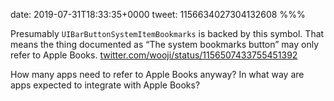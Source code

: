 date: 2019-07-31T18:33:35+0000
tweet: 1156634027304132608
%%%

Presumably `UIBarButtonSystemItemBookmarks` is backed by this symbol. That means the thing documented as “The system bookmarks button” may only refer to Apple Books. [twitter.com/wooji/status/1156507433755451392](https://twitter.com/wooji/status/1156507433755451392)

How many apps need to refer to Apple Books anyway? In what way are apps expected to integrate with Apple Books?
